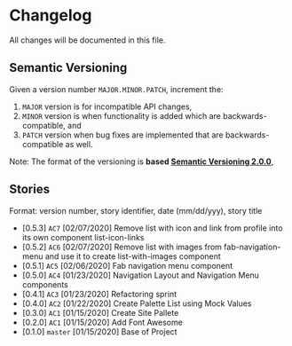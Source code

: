 # Changelog

All changes will be documented in this file.

## Semantic Versioning

Given a version number `MAJOR.MINOR.PATCH`, increment the:

 1. `MAJOR` version is for incompatible API changes,
 2. `MINOR` version is when functionality is added which are backwards-compatible, and
 3. `PATCH` version when bug fixes are implemented that are backwards-compatible as well.

Note: The format of the versioning is **based [Semantic Versioning 2.0.0](https://semver.org/)**,

## Stories
Format: version number, story identifier, date (mm/dd/yyy), story title

- [0.5.3] ``AC7`` [02/07/2020] Remove list with icon and link from profile into its own component list-icon-links
- [0.5.2] ``AC6`` [02/07/2020] Remove list with images from fab-navigation-menu and use it to create list-with-images component
- [0.5.1] ``AC5`` [02/06/2020] Fab navigation menu component
- [0.5.0] ``AC4`` [01/23/2020] Navigation Layout and Navigation Menu components
- [0.4.1] ``AC3`` [01/23/2020] Refactoring sprint
- [0.4.0] ``AC2`` [01/22/2020] Create Palette List using Mock Values
- [0.3.0] ``AC1`` [01/15/2020] Create Site Pallete
- [0.2.0] ``AC1`` [01/15/2020] Add Font Awesome
- [0.1.0] ``master`` [01/15/2020] Base of Project